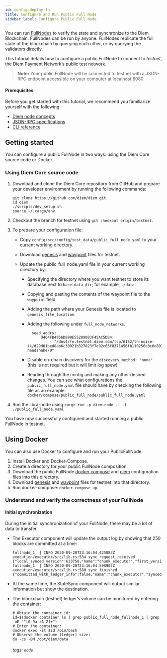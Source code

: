 ```yaml
---
id: config-deploy-fn
title: Configure and Run Public Full Node
sidebar_label: Configure Public Full Node
---
```


You can run [FullNodes](/core/nodes.md#fullnodes) to verify the state and synchronize to the Diem Blockchain. FullNodes can be run by anyone. FullNodes replicate the full state of the blockchain by querying each other, or by querying the validators directly.

This tutorial details how to configure a public FullNode to connect to *testnet*, the Diem Payment Network’s public test network.

>
> **Note:** Your public FullNode will be connected to testnet with a JSON-RPC endpoint accessible on your computer at localhost:8080.
>

#### Prerequisites
Before you get started with this tutorial, we recommend you familiarize yourself with the following:
* [Diem node concepts](/core/nodes.md)
* [JSON-RPC specifications](https://github.com/diem/diem/blob/main/json-rpc/json-rpc-spec.md)
* [CLI reference](/core/diem-cli.md)


## Getting started
You can configure a public FullNode in two ways: using the Diem Core source code or Docker.

### Using Diem Core source code
1. Download and clone the Diem Core repository from GitHub and prepare your developer environment by running the following commands:
     ```
     git clone https://github.com/diem/diem.git
     cd diem
     ./scripts/dev_setup.sh
     source ~/.cargo/env
     ```

2. Checkout the branch for testnet using `git checkout origin/testnet`.

3. To prepare your configuration file:

     * Copy `config/src/config/test_data/public_full_node.yaml` to your current working directory.

     * Download [genesis](https://testnet.diem.com/genesis.blob) and [waypoint](https://testnet.diem.com/waypoint.txt) files for testnet.

     * Update the public_full_node.yaml file in your current working directory by:

       * Specifying the directory where you want testnet to store its database next to `base:data_dir`; for example, `./data`.

       * Copying and pasting the contents of the waypoint file to the `waypoint` field.

       * Adding the path where your Genesis file is located to `genesis_file_location`.

       * Adding the following under `full_node_networks`.

          ```
          	seed_addrs:
                D4C4FB4956D899E55289083F45AC5D84:
                    - "/dns4/fn.testnet.diem.com/tcp/6182/ln-noise-ik/d29d01bed8ab6c30921b327823f7e92c63f8371456fb110256e8c0e8911f4938/ln-handshake/0"
          ```

       * Disable on-chain discovery for the `discovery_method: "none"` (this is not required but it will limit log spew)

       * Reading through the config and making any other desired changes. You can see what configurations the `public_full_node.yaml` file should have by checking the following file as an example: `docker/compose/public_full_node/public_full_node.yaml`
4. Run the libra-node using `cargo run -p diem-node -- -f ./public_full_node.yaml`



You have now successfully configured and started running a public FullNode in testnet.

## Using Docker

You can also use Docker to configure and run your PublicFullNode.

1. Install Docker and Docker-Compose.
2. Create a directory for your public FullNode composition.
3. Download the public FullNode [docker compose](https://github.com/diem/diem/tree/main/docker/compose/public_full_node/docker-compose.yaml) and [diem](https://github.com/diem/diem/tree/main/docker/compose/public_full_node/public_full_node.yaml) configuration files into this directory.
4. Download [genesis](https://testnet.diem.com/genesis.blob) and [waypoint](https://testnet.diem.com/waypoint.txt) files for testnet into that directory.
5. Run docker-compose: `docker-compose up`.


### Understand and verify the correctness of your FullNode

#### Initial synchronization
During the initial synchronization of your FullNode, there may be a lot of data to transfer.

* The Executor component will update the output log by showing that 250 blocks are committed at a time:

  ```
  fullnode_1  | INFO 2020-09-28T23:16:04.425083Z execution/executor/src/lib.rs:534 sync_request_received {"local_synced_version":633750,"name":"chunk_executor","first_version_in_request":633751,"num_txns_in_request":250}
  fullnode_1  | INFO 2020-09-28T23:16:04.508902Z execution/executor/src/lib.rs:580 sync_finished {"committed_with_ledger_info":false,"name":"chunk_executor","synced_to_version":634000}
  ```

* At the same time, the StateSync component will output similar information but show the destination.

* The blockchain (testnet) ledger’s volume can be monitored by entering the container:

  ```
  # Obtain the container id:
  id=$(docker container ls | grep public_full_node_fullnode_1 | grep -oE "^[0-9a-zA-Z]+")
  # Enter the container:
  docker exec -it $id /bin/bash
  # Observe the volume (ledger) size:
  du -cs -BM /opt/diem/data
  ```


  ###### tags: `node`

